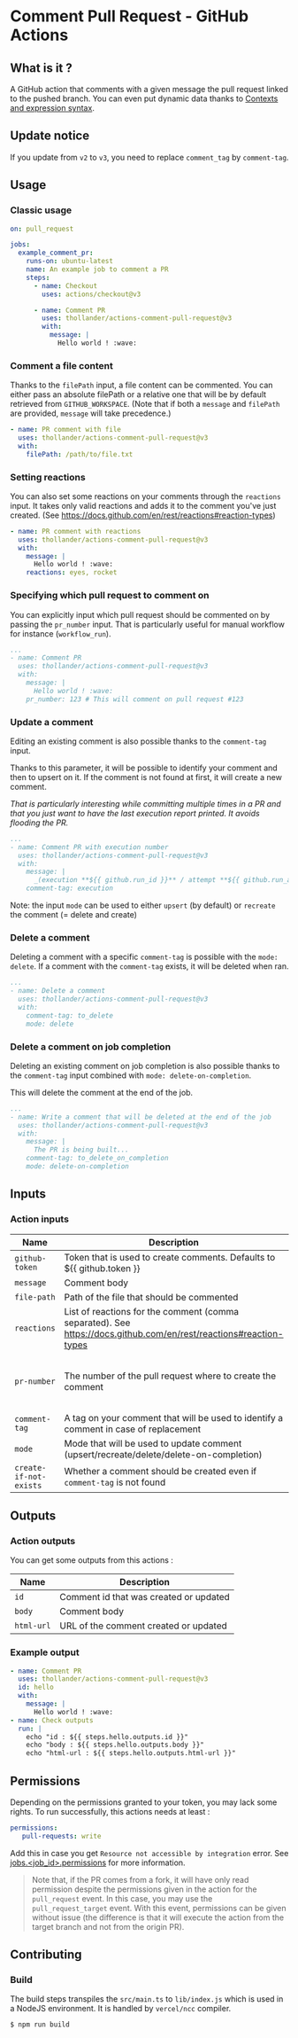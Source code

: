 # Comment Pull Request - GitHub Actions

## What is it ?

A GitHub action that comments with a given message the pull request linked to the pushed branch.
You can even put dynamic data thanks to [Contexts and expression syntax](https://help.github.com/en/actions/automating-your-workflow-with-github-actions/contexts-and-expression-syntax-for-github-actions).

## Update notice

If you update from `v2` to `v3`, you need to replace `comment_tag` by `comment-tag`.

## Usage

### Classic usage

```yml
on: pull_request

jobs:
  example_comment_pr:
    runs-on: ubuntu-latest
    name: An example job to comment a PR
    steps:
      - name: Checkout
        uses: actions/checkout@v3

      - name: Comment PR
        uses: thollander/actions-comment-pull-request@v3
        with:
          message: |
            Hello world ! :wave:
```

### Comment a file content

Thanks to the `filePath` input, a file content can be commented.
You can either pass an absolute filePath or a relative one that will be by default retrieved from `GITHUB_WORKSPACE`. 
(Note that if both a `message` and `filePath` are provided, `message` will take precedence.)

```yml
- name: PR comment with file
  uses: thollander/actions-comment-pull-request@v3
  with:
    filePath: /path/to/file.txt
```


### Setting reactions

You can also set some reactions on your comments through the `reactions` input.
It takes only valid reactions and adds it to the comment you've just created. (See https://docs.github.com/en/rest/reactions#reaction-types)

```yml
- name: PR comment with reactions
  uses: thollander/actions-comment-pull-request@v3
  with:
    message: |
      Hello world ! :wave:
    reactions: eyes, rocket
```

### Specifying which pull request to comment on

You can explicitly input which pull request should be commented on by passing the `pr_number` input.
That is particularly useful for manual workflow for instance (`workflow_run`).

```yml
...
- name: Comment PR
  uses: thollander/actions-comment-pull-request@v3
  with:
    message: |
      Hello world ! :wave:
    pr_number: 123 # This will comment on pull request #123
```


### Update a comment

Editing an existing comment is also possible thanks to the `comment-tag` input.

Thanks to this parameter, it will be possible to identify your comment and then to upsert on it. 
If the comment is not found at first, it will create a new comment.

_That is particularly interesting while committing multiple times in a PR and that you just want to have the last execution report printed. It avoids flooding the PR._

```yml
...
- name: Comment PR with execution number
  uses: thollander/actions-comment-pull-request@v3
  with:
    message: |
      _(execution **${{ github.run_id }}** / attempt **${{ github.run_attempt }}**)_
    comment-tag: execution
```

Note: the input `mode` can be used to either `upsert` (by default) or `recreate` the comment (= delete and create)

### Delete a comment


Deleting a comment with a specific `comment-tag` is possible with the `mode: delete`. If a comment with the `comment-tag` exists, it will be deleted when ran.

```yml
...
- name: Delete a comment
  uses: thollander/actions-comment-pull-request@v3
  with:
    comment-tag: to_delete
    mode: delete
```

### Delete a comment on job completion

Deleting an existing comment on job completion is also possible thanks to the `comment-tag` input combined with `mode: delete-on-completion`.

This will delete the comment at the end of the job. 

```yml
...
- name: Write a comment that will be deleted at the end of the job
  uses: thollander/actions-comment-pull-request@v3
  with:
    message: |
      The PR is being built...
    comment-tag: to_delete_on_completion
    mode: delete-on-completion
```

## Inputs 

### Action inputs

| Name | Description | Required | Default |
| --- | --- | --- | --- |
| `github-token` | Token that is used to create comments. Defaults to ${{ github.token }} | ✅ | |
| `message` | Comment body | | |
| `file-path` | Path of the file that should be commented | | |
| `reactions` | List of reactions for the comment (comma separated). See https://docs.github.com/en/rest/reactions#reaction-types  | | |
| `pr-number` | The number of the pull request where to create the comment | | current pull-request/issue number (deduced from context) |
| `comment-tag` | A tag on your comment that will be used to identify a comment in case of replacement | | |
| `mode` | Mode that will be used to update comment (upsert/recreate/delete/delete-on-completion) | | upsert |
| `create-if-not-exists` | Whether a comment should be created even if `comment-tag` is not found | | true |


## Outputs 

### Action outputs

You can get some outputs from this actions : 

| Name | Description |
| --- | --- |
| `id` | Comment id that was created or updated | 
| `body` | Comment body |
| `html-url` | URL of the comment created or updated |

### Example output

```yaml
- name: Comment PR
  uses: thollander/actions-comment-pull-request@v3
  id: hello
  with:
    message: |
      Hello world ! :wave:
- name: Check outputs
  run: |
    echo "id : ${{ steps.hello.outputs.id }}"
    echo "body : ${{ steps.hello.outputs.body }}"
    echo "html-url : ${{ steps.hello.outputs.html-url }}"
```

## Permissions

Depending on the permissions granted to your token, you may lack some rights. 
To run successfully, this actions needs at least : 

```yaml
permissions: 
   pull-requests: write 
```

Add this in case you get `Resource not accessible by integration` error.
See [jobs.<job_id>.permissions](https://docs.github.com/en/actions/using-workflows/workflow-syntax-for-github-actions#jobsjob_idpermissions) for more information.


> Note that, if the PR comes from a fork, it will have only read permission despite the permissions given in the action for the `pull_request` event.
> In this case, you may use the `pull_request_target` event. With this event, permissions can be given without issue (the difference is that it will execute the action from the target branch and not from the origin PR).

## Contributing

### Build

The build steps transpiles the `src/main.ts` to `lib/index.js` which is used in a NodeJS environment.
It is handled by `vercel/ncc` compiler.

```sh
$ npm run build
```
